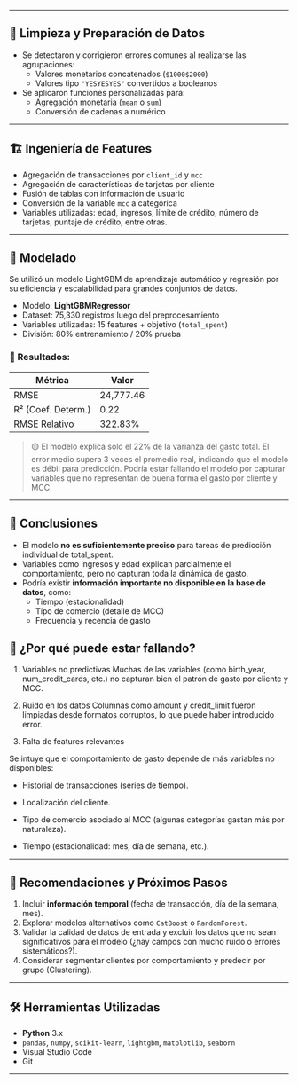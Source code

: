 
---

## 🧼 Limpieza y Preparación de Datos

- Se detectaron y corrigieron errores comunes al realizarse las agrupaciones:
  - Valores monetarios concatenados (`$1000$2000`)
  - Valores tipo `"YESYESYES"` convertidos a booleanos
- Se aplicaron funciones personalizadas para:
  - Agregación monetaria (`mean` o `sum`)
  - Conversión de cadenas a numérico

---

## 🏗️ Ingeniería de Features

- Agregación de transacciones por `client_id` y `mcc`
- Agregación de características de tarjetas por cliente
- Fusión de tablas con información de usuario
- Conversión de la variable `mcc` a categórica
- Variables utilizadas: edad, ingresos, límite de crédito, número de tarjetas, puntaje de crédito, entre otras.

---

## 🤖 Modelado
Se utilizó un modelo LightGBM de aprendizaje automático y regresión por su eficiencia y escalabilidad para grandes conjuntos de datos.

- Modelo: **LightGBMRegressor**
- Dataset: 75,330 registros luego del preprocesamiento
- Variables utilizadas: 15 features + objetivo (`total_spent`)
- División: 80% entrenamiento / 20% prueba

### 🧪 Resultados:

| Métrica             | Valor         |
|---------------------|---------------|
| RMSE                | 24,777.46     |
| R² (Coef. Determ.)  | 0.22          |
| RMSE Relativo       | 322.83%       |

> 🟡 El modelo explica solo el 22% de la varianza del gasto total. El error medio supera 3 veces el promedio real, indicando que el modelo es débil para predicción. Podría estar fallando el modelo por capturar variables que no representan de buena forma el gasto por cliente y MCC.

---


## 📌 Conclusiones

- El modelo **no es suficientemente preciso** para tareas de predicción individual de total_spent.
- Variables como ingresos y edad explican parcialmente el comportamiento, pero no capturan toda la dinámica de gasto.
- Podría existir **información importante no disponible en la base de datos**, como:
  - Tiempo (estacionalidad)
  - Tipo de comercio (detalle de MCC)
  - Frecuencia y recencia de gasto


## 🧩 ¿Por qué puede estar fallando?
1. Variables no predictivas
Muchas de las variables (como birth_year, num_credit_cards, etc.) no capturan bien el patrón de gasto por cliente y MCC.

2. Ruido en los datos
Columnas como amount y credit_limit fueron limpiadas desde formatos corruptos, lo que puede haber introducido error.

3. Falta de features relevantes

Se intuye que el comportamiento de gasto depende de más variables no disponibles:

- Historial de transacciones (series de tiempo).

- Localización del cliente.

- Tipo de comercio asociado al MCC (algunas categorías gastan más por naturaleza).

- Tiempo (estacionalidad: mes, día de semana, etc.).
---

## 🔁 Recomendaciones y Próximos Pasos

1. Incluir **información temporal** (fecha de transacción, día de la semana, mes).
2. Explorar modelos alternativos como `CatBoost` o `RandomForest`.
3. Validar la calidad de datos de entrada y excluir los datos que no sean significativos para el modelo (¿hay campos con mucho ruido o errores sistemáticos?).
4. Considerar segmentar clientes por comportamiento y predecir por grupo (Clustering).

---

## 🛠️ Herramientas Utilizadas

- **Python** 3.x
- `pandas`, `numpy`, `scikit-learn`, `lightgbm`, `matplotlib`, `seaborn`
- Visual Studio Code
- Git

---

